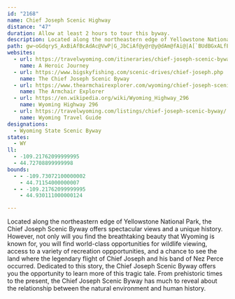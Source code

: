 ```yaml
---
id: "2168"
name: Chief Joseph Scenic Highway
distance: "47"
duration: Allow at least 2 hours to tour this byway.
description: Located along the northeastern edge of Yellowstone National Park, the Chief Joseph Scenic Byway offers spectacular views and a unique history.
path: gw~oGdqryS_AxBiAfBcAdAc@VwP|G_JbCiAf@y@r@y@dAm@fAi@|A[`BUdBGxALfEd@zCx@zBlAjBnAjAdv@ld@zC~BrBdCjOpV|@lBV~@h@tCFxDGlAeAlJSfD?dALlCfBzQJ`GItF]dE}DhXKfEFvKZjJXzCf@lC~GbW^jCDdAEzCs@`JEfDDxAlB|UTlAXlAbA~BvIfK~AjCrAhCbBjFtAhI^xFFlBI|ZHvAPlA|@fCn@x@xCnCb@j@x@bBrBnKJrAAzAGdAOv@Qt@Yv@i@~@iChDmAhAyAt@gVtI{OdD}@\yB`B{KnN_A`Bc@xA_@pEHrBh@hCh@jAxAfBfE~ExBrBxAx@pEvAxAt@^v@D~@K`A]l@eA\eJwBeSaBmA?{Jd@mB@{@Ko@SkDmB{@Ag@T[d@Kp@?t@Jp@Xj@d@f@rNhJtAP|DP|A~@d@f@j@jA\lANpAr@zL^lB^z@hB`D`F~Gp^|ZvHzF~Ar@lAPvC?rAXn@x@Nz@OhAm@`AoAViRz@mGh@o@`@q@~@a@`AIfAEvDNpLNpAd@dAb@j@rBz@~DbAlAx@hAzAh@dBX`CM`Ca@vBmCvIs@|AcAt@mDv@_D~@y@lAYp@oAnLCz@DhAXlB`C`F`@fBF~@MzGB^t@dGTnD\pCn@xC?zBRrIbBtMC`DO~A_@lBc@dAi@j@uB`Ac@j@_AnCy@jB}@`AoAVoASwFeFmB{@_AK}B^iBrA}@zAg@xDmBvVcApIiD|Ny@lCwFlLY~@uAhIcAvEs@rAmAlA{@^oRzDoBx@iOlHyOzBaLfFaJdGcE~AsA@{Hk@uA?eEn@aBf@cAPaWnAcGJ{F[uDqAcBwA}@][CSLc@j@Mp@?x@Jr@h@j@VF`DQrAJzNfH|A\hCTdKJnDRvCj@dP~EvEl@z@p@Rr@?f@Ux@SPU@_@?sBsA}BaAwAIsKEyEP}APsEfA}@p@e@hAMn@c@fG[lCs@hDe@bB_@f@e@\i@LsAKYSi@gAOkA?cAb@aEMu@i@k@[Eo@RYb@E`AjArKhA`CbAlAn@^n@Fr@IlAeApJmNx@u@j@Kn@DxCfAjB~@^z@Dn@A^g@z@[Ps@KyAs@_@KsAD]LoAxAyBdFc@lAo@tDObCSvKWfAg@|@u@ZYBy@Qu@a@qCgDy@Wq@J]ZUj@OrBW~AQt@U\wBdCi@Zq@VaEf@Ub@I`@?l@XbAd@ZZ?bDy@lEGVEdAkAr@mAh@q@^MdAPxBfBzB?~AKj@b@Rl@Hn@Ep@Od@m@j@yAN}@?{AYs@a@o@S_AFy@l@y@|Ao@l@cAX{Hj@mHJeBQaBc@{@]{B}A}I}Io@e@mAe@_FC}Aa@mEqBcCiBiAcAOYM[KkACaCWy@SWa@Mq@RUXIv@BbATdATv@fBzCfDdEdHxEtKnOfGbGh@hAbDtJbChGdLvY~BdFnJ~Tx@xCGjDWnAo@pAm@j@cBl@_ADqAK_XsImDoB{KkIiAo@_Bw@}FmBaJ{BcAIkADg@HmA`@{ArAkAlBWr@q@jDq@nG?~BH|AVxAz@nBdA~AlCzCnBxClCrFt@fCL|@DlAS`Bs@~A_Al@c@JaA?qKoCqDiA_BMqBPkB^aFZoAd@[`@[bAArARzA`@p@nK`KZ^`@~@PlABl@?d@OxAg@rA_A~@mAPa@?aBk@eJgE{PgJuFsDkGoFqEqB_Cm@eBQ{FJmGrByCrBgC~BuM|OsAlByCfGcEpEy@hAo@pAaHpRgAhEw@pEy@jDq@rB_AzBkAvBgAxAmBjBaC|AgI|DwM`G_D~@qFd@mJk@wBCuAHgCj@yAx@cK`JsAr@aCr@oBrAmA~AkAfDm@dAkB~AkJhJcAfAgAlBuE~LmDfGe@nAgBxGi@~A_CfDcCjBaGrDsDrCcEnDaH`HsCxEwDrH{@pAsB`CoCrBoGzCaLvGoAz@sCjC{B|CoEpI_@~@cB`GsAlDyB~CcElDyAxBcAzBu@dCkGx[]rE?l@FxBp@nJBdCoBnQ}@rFgAxCqAlB_@^aCzAk@RyCb@oLj@qEd@_D|@iAj@eAx@_DjCuFlFcAtA_ExH}@jAu@r@gBl@yDPgBt@k@n@eAtAa@v@yDnMu@hBy@vAiBrBmD~BsChCwD~FoA~A}IhIqBbCyAfCqDhMyCxGoDbJi@vBi@zCc@zECpF\fF|@tFhA`Fx@lBtAdBbE|DlAnBx@xB~BfJbD|MXvDRzHd@lEr@lCjBrFx@dDl@bFf@xGfA`FxAdD|DrGfDbHbBzExEnSv@pB~Ox^xHtM|AxDjJv`@~AfE`AlBzCxElBvDz@rDRbBBtBIlDOrAc@dB}@`Co@dAwEvFq@`Am@jAs@nByDrQyA`Ie@xCcAtJe@zBqAlD}ElJoCnH}@bDW`BO~CDxBTfCr@zC~ArErAzFlDbQn@xEHbBFhECjBaD`bA?pCTnH`Ddh@ThH?~FU~Fs@hHcC~KqJx_@_ArCi@lA{CfEeA~@sCzA{A^uANoIHcTTqCCuCSuJsBuCDwB`@mAv@iArAcD`GsEnJuHfNuAfBiAv@kJrC_DzAmSnSwExDmFfDmBp@et@nRwDrAuCfBie@~^gC~D_EzI{E`FmHxEaGfFsDfFiC~GmDjOsD~KsCnF{JzM}CrEoAzCy@~CuDnQ}Mpb@_BfI}CzMaDfIyDpGaIdHiWdSsApAmInMyI`Pi@lAeAxEiChQsArE}AxCyEfGwHvIsCpEqB`EkBxF}D~RcCzQc@rBc@vAu@nAa@b@eCnAExQUhI
websites:
  - url: https://travelwyoming.com/itineraries/chief-joseph-scenic-byway/
    name: A Heroic Journey
  - url: https://www.bigskyfishing.com/scenic-drives/chief-joseph.php
    name: The Chief Joseph Scenic Byway
  - url: https://www.thearmchairexplorer.com/wyoming/chief-joseph-scenic-byway.php
    name: The Armchair Explorer
  - url: https://en.wikipedia.org/wiki/Wyoming_Highway_296
    name: Wyoming Highway 296
  - url: https://travelwyoming.com/listings/chief-joseph-scenic-byway/
    name: Wyoming Travel Guide
designations:
  - Wyoming State Scenic Byway
states:
  - WY
ll:
  - -109.21762099999995
  - 44.72708899999998
bounds:
  - - -109.73072100000002
    - 44.71154000000007
  - - -109.21762099999995
    - 44.930111000000124

---
```


Located along the northeastern edge of Yellowstone National Park, the Chief Joseph Scenic Byway offers spectacular views and a unique history. However, not only will you find the breathtaking beauty that Wyoming is known for, you will find world-class opportunities for wildlife viewing, access to a variety of recreation oppportunities, and a chance to see the land where the legendary flight of Chief Joseph and his band of Nez Perce occurred. Dedicated to this story, the Chief Joseph Scenic Byway offers you the opportunity to learn more of this tragic tale. From prehistoric times to the present, the Chief Joseph Scenic Byway has much to reveal about the relationship between the natural environment and human history.
